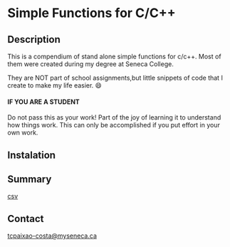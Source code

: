 # Simple Functions for C/C++

## Description

This is a compendium of stand alone simple functions for c/c++. Most of them were created during my degree at Seneca College.

They are NOT part of school assignments,but little snippets of code that I create to make my life easier. :smile:

#### IF YOU ARE A STUDENT

Do not pass this as your work! Part of the joy of learning it to understand how things work. This can only be accomplished if you put effort in your own work.

## Instalation

## Summary

[csv](https://github.com/TeresaCristina/simple-functions-c/tree/master/csv_operations)

## Contact

tcpaixao-costa@myseneca.ca
